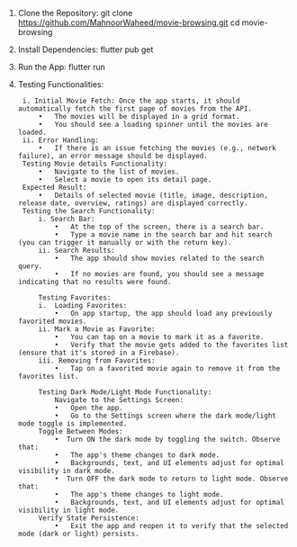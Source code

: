 <!-- # movie_browsing

A new Flutter project.

## Getting Started

This project is a starting point for a Flutter application.

A few resources to get you started if this is your first Flutter project:

- [Lab: Write your first Flutter app](https://docs.flutter.dev/get-started/codelab)
- [Cookbook: Useful Flutter samples](https://docs.flutter.dev/cookbook)

For help getting started with Flutter development, view the
[online documentation](https://docs.flutter.dev/), which offers tutorials,
samples, guidance on mobile development, and a full API reference. -->
1. Clone the Repository:
        git clone https://github.com/MahnoorWaheed/movie-browsing.git
        cd movie-browsing
2. Install Dependencies:
        flutter pub get
3. Run the App:
        flutter run

4. Testing Functionalities:

        i. Initial Movie Fetch: Once the app starts, it should automatically fetch the first page of movies from the API.
            •	The movies will be displayed in a grid format.
            •	You should see a loading spinner until the movies are loaded.
        ii. Error Handling:
            •	If there is an issue fetching the movies (e.g., network failure), an error message should be displayed.
        Testing Movie details Functionality:
            •	Navigate to the list of movies.
            •	Select a movie to open its detail page.
        Expected Result:
            •	Details of selected movie (title, image, description, release date, overview, ratings) are displayed correctly.
        Testing the Search Functionality:
            i. Search Bar:
                •	At the top of the screen, there is a search bar.
                •	Type a movie name in the search bar and hit search (you can trigger it manually or with the return key).
            ii. Search Results:
                •	The app should show movies related to the search query.
                •	If no movies are found, you should see a message indicating that no results were found.

            Testing Favorites:
            i.  Loading Favorites:
                •	On app startup, the app should load any previously favorited movies.
            ii. Mark a Movie as Favorite:
                •	You can tap on a movie to mark it as a favorite.
                •	Verify that the movie gets added to the favorites list (ensure that it's stored in a Firebase).
            iii. Removing from Favorites:
                •	Tap on a favorited movie again to remove it from the favorites list.

            Testing Dark Mode/Light Mode Functionality:
                Navigate to the Settings Screen:
                •	Open the app.
                •	Go to the Settings screen where the dark mode/light mode toggle is implemented.
            Toggle Between Modes:
                •  Turn ON the dark mode by toggling the switch. Observe that:
                •	The app's theme changes to dark mode.
                •	Backgrounds, text, and UI elements adjust for optimal visibility in dark mode.
                •  Turn OFF the dark mode to return to light mode. Observe that:
                •	The app's theme changes to light mode.
                •	Backgrounds, text, and UI elements adjust for optimal visibility in light mode.
            Verify State Persistence:
                •	Exit the app and reopen it to verify that the selected mode (dark or light) persists.

